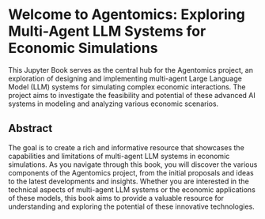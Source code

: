 # Welcome to Agentomics: Exploring Multi-Agent LLM Systems for Economic Simulations

This Jupyter Book serves as the central hub for the Agentomics project, an exploration of designing and implementing multi-agent Large Language Model (LLM) systems for simulating complex economic interactions. The project aims to investigate the feasibility and potential of these advanced AI systems in modeling and analyzing various economic scenarios.

## Abstract
The goal is to create a rich and informative resource that showcases the capabilities and limitations of multi-agent LLM systems in economic simulations. As you navigate through this book, you will discover the various components of the Agentomics project, from the initial proposals and ideas to the latest developments and insights. Whether you are interested in the technical aspects of multi-agent LLM systems or the economic applications of these models, this book aims to provide a valuable resource for understanding and exploring the potential of these innovative technologies.
